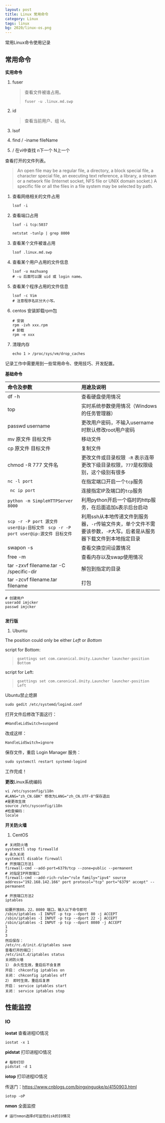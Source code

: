 ```yaml
---
layout: post
title: Linux 常用命令
category: Linux
tags: linux
bg: 2020/linux-os.png
---
```

常用Linux命令使用记录

## 常用命令

**实用命令**

1. fuser

   > 查看文件被谁占用。
   >
   > ```shell
   > fuser -u .linux.md.swp
   > ```

2. id

   > 查看当前用户、组 id。

3. lsof

4. find / -iname fileName

5. / 在vi中查找 n下一个 N上一个

查看打开的文件列表。

> An  open  file  may  be  a  regular  file,  a directory, a block special file, a character special file, an executing text reference, a library, a stream or a network file (Internet socket, NFS file or UNIX domain socket.)  A specific file or all the files in a file system may be selected by path.

1. 查看网络相关的文件占用

   ```shell
   lsof -i
   ```

2. 查看端口占用

   ```shell
   lsof -i tcp:5037
   
   netstat -tunlp | grep 8000
   ```

3. 查看某个文件被谁占用

   ```shell
   lsof .linux.md.swp
   ```

4. 查看某个用户占用的文件信息

   ```shell
   lsof -u mazhuang
   # -u 后面可以跟 uid 或 login name。
   ```

5. 查看某个程序占用的文件信息

   ```shell
   lsof -c Vim
   # 注意程序名区分大小写。
   ```


6. centos 安装卸载rpm包

   ```shell
   # 安装
   rpm -ivh xxx.rpm
   # 卸载
   rpm -e xxx
   ```

7. 清理内存

   ```shell
   echo 1 > /proc/sys/vm/drop_caches
   ```

   

记录工作中需要用到一些常用命令、使用技巧、开发配置。

**基础命令**

| 命令及参数                                                   | 用途及说明                                                   |
| :----------------------------------------------------------- | :----------------------------------------------------------- |
| df -h                                                        | 查看硬盘使用情况                                             |
| top                                                          | 实时系统参数使用情况（Windows的任务管理器）                  |
| passwd username                                              | 更改用户密码，不输入username时默认修改root用户密码           |
| mv 原文件 目标文件                                           | 移动文件                                                     |
| cp 原文件 目标文件                                           | 复制文件                                                     |
| chmod -R 777 文件名                                          | 更改文件或目录权限``` -R``` 表示连带更改下级目录权限，```777```是权限级别，这个级别有很多 |
| ```nc -l port```                                             | 在指定端口开启一个```tcp```服务                              |
| ``` nc ip port```                                            | 连接指定IP及端口的```tcp```服务                              |
| ```python -m SimpleHTTPServer 8000```                        | 利用python开启一个临时的http服务，在后面追加```&```表示后台启动 |
| ```scp -r -P port 源文件 user@ip:目标文件``` ``` scp -r -P port user@ip:源文件 目标文件``` | 利用ssh从本地传递文件到服务器，```-r```传输文件夹，单个文件不需要该参数，```-P```大写。后者是从服务器下载文件到本地指定目录 |
| swapon -s                                                    | 查看交换空间设置情况                                         |
| free -m                                                      | 查看内存以及swap使用情况                                     |
| tar -zxvf filename.tar -C /specific-dir                      | 解包到指定的目录                                             |
| tar -zcvf filename.tar filename                              | 打包                                                         |





```shell
# 创建用户
useradd imjcker
passwd imjcker


```

**发行版**

1. Ubuntu

The position could only be either *Left* or *Bottom*

script for Bottom:

> ```
> gsettings set com.canonical.Unity.Launcher launcher-position Bottom
> 
> ```

script for Left:

> ```
> gsettings set com.canonical.Unity.Launcher launcher-position Left
> 
> ```

Ubuntu禁止熄屏

```
sudo gedit /etc/systemd/logind.conf

```

打开文件后修改下面这行：

```
#HandleLidSwitch=suspend

```

改成这样：

```
HandleLidSwitch=ignore

```

保存文件，重启 Login Manager 服务：

```
sudo systemctl restart systemd-logind

```

工作完成！



**更改**Linux系统编码

```shell
vi /etc/sysconfig/i18n
#LANG="zh_CN.GBK" 修改为LANG="zh_CN.UTF-8"保存退出
#是更改生效
source /etc/sysconfig/i18n
#检查编码：
locale

```

**开关防火墙**

1. CentOS

```shell
# 关闭防火墙
systemctl stop firewalld
# 永久关闭
systemctl disable firewall
# 开放端口方法1
firewall-cmd --add-port=6379/tcp --zone=public --permanent
# 对指定IP开放端口
firewall-cmd --add-rich-rule="rule family="ipv4" source address="192.168.142.166" port protocol="tcp" port="6379" accept" --permanent

# 开放端口方法2
iptables

如要开放80，22，8080 端口，输入以下命令即可
/sbin/iptables -I INPUT -p tcp --dport 80 -j ACCEPT
/sbin/iptables -I INPUT -p tcp --dport 22 -j ACCEPT
/sbin/iptables -I INPUT -p tcp --dport 8080 -j ACCEPT
1
2
3
然后保存：
/etc/rc.d/init.d/iptables save
查看打开的端口：
/etc/init.d/iptables status
关闭防火墙 
1） 永久性生效，重启后不会复原
开启： chkconfig iptables on
关闭： chkconfig iptables off
2） 即时生效，重启后复原
开启： service iptables start
关闭： service iptables stop

```

## 性能监控

### IO

**iostat** 查看进程IO情况

```shell
iostat -x 1
```

**pidstat** 打印进程IO情况

```shell
# 每秒打印
pidstat -d 1
```

**iotop** 打印进程IO情况

传送门：<https://www.cnblogs.com/bingxinguoke/p/4150903.html>

```shell
iotop -oP 
```

**nmon** 全面监控

```shell
# 运行nmon选择d可监控disk的IO情况
```

